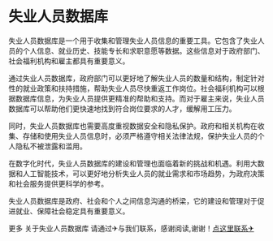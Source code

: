 # 失业人员数据库

失业人员数据库是一个用于收集和管理失业人员信息的重要工具。它包含了失业人员的个人信息、就业历史、技能专长和求职意愿等数据。这些信息对于政府部门、社会福利机构和雇主都具有重要意义。

通过失业人员数据库，政府部门可以更好地了解失业人员的数量和结构，制定针对性的就业政策和扶持措施，帮助失业人员尽快重返工作岗位。社会福利机构可以根据数据库信息，为失业人员提供更精准的帮助和支持。而对于雇主来说，失业人员数据库可以帮助他们更快速地找到符合岗位要求的人才，缓解用工压力。

同时，失业人员数据库也需要高度重视数据安全和隐私保护。政府和相关机构在收集、存储和使用失业人员信息时，必须严格遵守相关法律法规，保护失业人员的个人隐私不被泄露和滥用。

在数字化时代，失业人员数据库的建设和管理也面临着新的挑战和机遇。利用大数据和人工智能技术，可以更好地分析失业人员的就业需求和市场趋势，为政府决策和社会服务提供更科学的参考。

失业人员数据库是政府、社会和个人之间信息沟通的桥梁，它的建设和管理对于促进就业、保障社会稳定具有重要意义。

更多 关于失业人员数据库 请通过✈与我们联系，感谢阅读,谢谢！[点这里联系✈](https://1.k02.cc)